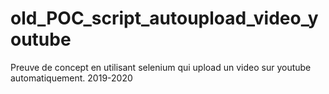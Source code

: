# old_POC_script_autoupload_video_youtube
Preuve de concept en utilisant selenium qui upload un video sur youtube automatiquement. 2019-2020
